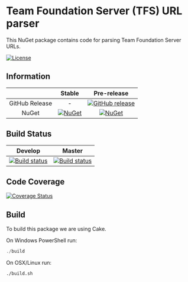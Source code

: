 # Team Foundation Server (TFS) URL parser

This NuGet package contains code for parsing Team Foundation Server URLs.

[![License](http://img.shields.io/:license-mit-blue.svg)](https://github.com/bbtsoftware/TfsUrlParser/blob/master/LICENSE)

## Information

| | Stable | Pre-release |
|:--:|:--:|:--:|
|GitHub Release|-|[![GitHub release](https://img.shields.io/github/release/bbtsoftware/TfsUrlParser.svg)](https://github.com/bbtsoftware/TfsUrlParser/releases/latest)|
|NuGet|[![NuGet](https://img.shields.io/nuget/v/TfsUrlParser.svg)](https://www.nuget.org/packages/TfsUrlParser)|[![NuGet](https://img.shields.io/nuget/vpre/TfsUrlParser.svg)](https://www.nuget.org/packages/TfsUrlParser)|

## Build Status

|Develop|Master|
|:--:|:--:|
|[![Build status](https://ci.appveyor.com/api/projects/status/i4evodvrv7qc9e6y/branch/develop?svg=true)](https://ci.appveyor.com/project/BBTSoftwareAG/tfsurlparser/branch/develop)|[![Build status](https://ci.appveyor.com/api/projects/status/i4evodvrv7qc9e6y/branch/master?svg=true)](https://ci.appveyor.com/project/BBTSoftwareAG/tfsurlparser/branch/master)|

## Code Coverage

[![Coverage Status](https://coveralls.io/repos/github/BBTSoftwareAG/tfs-url-parser/badge.svg?branch=develop)](https://coveralls.io/github/BBTSoftwareAG/tfs-url-parser?branch=develop)

## Build

To build this package we are using Cake.

On Windows PowerShell run:

```powershell
./build
```

On OSX/Linux run:

```bash
./build.sh
```


